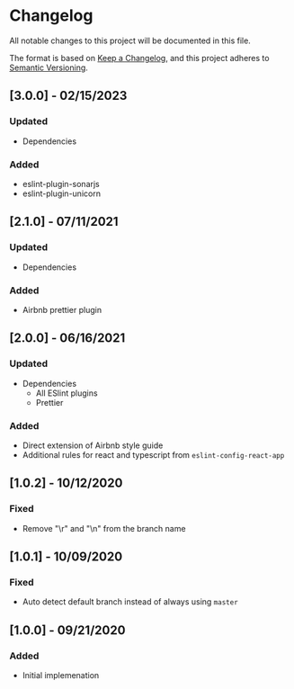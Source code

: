 # Changelog

All notable changes to this project will be documented in this file.

The format is based on [Keep a Changelog](https://keepachangelog.com/en/1.0.0/),
and this project adheres to [Semantic Versioning](https://semver.org/spec/v2.0.0.html).

## [3.0.0] - 02/15/2023

### Updated

- Dependencies

### Added

- eslint-plugin-sonarjs
- eslint-plugin-unicorn

## [2.1.0] - 07/11/2021

### Updated

- Dependencies

### Added

- Airbnb prettier plugin

## [2.0.0] - 06/16/2021

### Updated

- Dependencies
  - All ESlint plugins
  - Prettier

### Added

- Direct extension of Airbnb style guide
- Additional rules for react and typescript from `eslint-config-react-app`

## [1.0.2] - 10/12/2020

### Fixed

- Remove "\r" and "\n" from the branch name

## [1.0.1] - 10/09/2020

### Fixed

- Auto detect default branch instead of always using `master`

## [1.0.0] - 09/21/2020

### Added

- Initial implemenation
